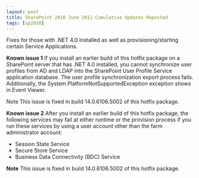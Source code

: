 ```yaml
---
layout: post
title: SharePoint 2010 June 2011 Cumulative Updates Reposted
tags: [sp2010]
---
```


Fixes for those with .NET 4.0 installed as well as provisioning/starting certain Service Applications.

**Known issue 1**
If you install an earlier build of this hotfix package on a SharePoint server that has .NET 4.0 installed, you cannot synchronize user profiles from AD and LDAP into the SharePoint User Profile Service application database. The user profile synchronization export process fails. Additionally, the System.PlatformNotSupportedException exception shows in Event Viewer.

Note This issue is fixed in build 14.0.6106.5002 of this hotfix package.

**Known issue 2**
After you install an earlier build of this hotfix package, the following services may fail at either runtime or the provision process if you run these services by using a user account other than the farm administrator account:

* Session State Service
* Secure Store Service
* Business Data Connectivity (BDC) Service

**Note** This issue is fixed in build 14.0.6106.5002 of this hotfix package.